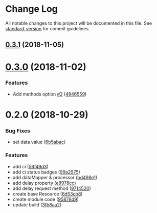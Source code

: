 # Change Log

All notable changes to this project will be documented in this file. See [standard-version](https://github.com/conventional-changelog/standard-version) for commit guidelines.

<a name="0.3.1"></a>
## [0.3.1](https://github.com/mya-ake/nuxt-resource-module/compare/v0.3.0...v0.3.1) (2018-11-05)



<a name="0.3.0"></a>
# [0.3.0](https://github.com/mya-ake/nuxt-resource-module/compare/v0.2.5...v0.3.0) (2018-11-02)


### Features

* Add methods option [#2](https://github.com/mya-ake/nuxt-resource-module/issues/2) ([4846559](https://github.com/mya-ake/nuxt-resource-module/commit/4846559))



<a name="0.2.0"></a>
# 0.2.0 (2018-10-29)


### Bug Fixes

* set data value ([6b5abac](https://github.com/mya-ake/nuxt-resource-module/commit/6b5abac))


### Features

* add ci ([56f49d3](https://github.com/mya-ake/nuxt-resource-module/commit/56f49d3))
* add ci status badges ([99a2975](https://github.com/mya-ake/nuxt-resource-module/commit/99a2975))
* add dataMapper & processor ([bd498e1](https://github.com/mya-ake/nuxt-resource-module/commit/bd498e1))
* add delay property ([e8978cc](https://github.com/mya-ake/nuxt-resource-module/commit/e8978cc))
* add delay request method ([9714520](https://github.com/mya-ake/nuxt-resource-module/commit/9714520))
* create base Resource ([6d53cb8](https://github.com/mya-ake/nuxt-resource-module/commit/6d53cb8))
* create module code ([95878d9](https://github.com/mya-ake/nuxt-resource-module/commit/95878d9))
* update build ([3fb8aa2](https://github.com/mya-ake/nuxt-resource-module/commit/3fb8aa2))
